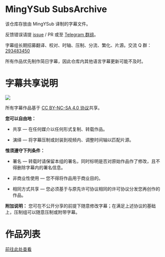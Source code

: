# MingYSub SubsArchive
该仓库存放由 MingYSub 译制的字幕文件。

反馈错误请提 [issue](https://github.com/MingYSub/SubsArchive/issues) / PR 或至 [Telegram 群组](https://t.me/MingYSub)。

字幕组长期招募翻译、校对、时轴、压制、分流、繁化、片源。交流 Q 群：[293483450](https://jq.qq.com/?_wv=1027&k=M7BTPKx4)

所有作品优先制作简日字幕，因此仓库内其他语言字幕更新可能不及时。

# 字幕共享说明
![](https://licensebuttons.net/l/by-nc-sa/3.0/88x31.png)

所有字幕作品基于 [CC BY-NC-SA 4.0 协议](https://creativecommons.org/licenses/by-nc-sa/4.0/)共享。

**您可以自由地：**

- 共享 — 在任何媒介以任何形式复制、转载作品。

- 演绎 — 将字幕压制或封装到视频内、调整时间轴以匹配片源。

**惟须遵守下列条件：**

- 署名 — 转载时请保留本组的署名，同时标明是否对原始作品作了修改，且不得删除字幕内的署名信息。

- 非商业性使用 — 您不得将作品用于商业目的。

- 相同方式共享 — 您必须基于与原先许可协议相同的许可协议分发您再创作的作品。

**附加说明：** 您可在不公开分享的前提下随意修改字幕；在满足上述协议的基础上，压制组可以随意压制或附带字幕。

# 作品列表
[前往此处查看](https://github.com/users/MingYSub/projects/1)

